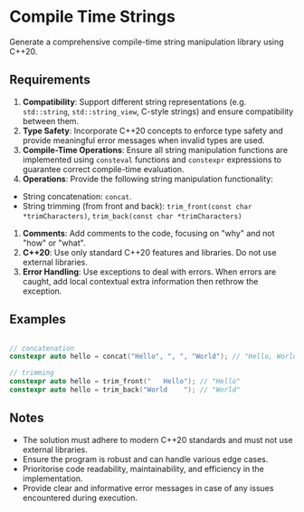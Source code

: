 # Compile Time Strings

Generate a comprehensive compile-time string manipulation library using C++20.

## Requirements

1. **Compatibility**: Support different string representations (e.g. `std::string`, `std::string_view`, C-style strings) and ensure compatibility between them. 
1. **Type Safety**: Incorporate C++20 concepts to enforce type safety and provide meaningful error messages when invalid types are used.
1. **Compile-Time Operations**: Ensure all string manipulation functions are implemented using `consteval` functions and `constexpr` expressions to guarantee correct compile-time evaluation.
1. **Operations**: Provide the following string manipulation functionality:
 * String concatenation: `concat`.
 * String trimming (from front and back): `trim_front(const char *trimCharacters)`, `trim_back(const char *trimCharacters)`
1. **Comments**: Add comments to the code, focusing on "why" and not "how" or "what".
1. **C++20**: Use only standard C++20 features and libraries. Do not use external libraries.
1. **Error Handling**: Use exceptions to deal with errors. When errors are caught, add local contextual extra information then rethrow the exception.

## Examples

```cpp

// concatenation
constexpr auto hello = concat("Hello", ", ", "World"); // "Hello, World"

// trimming
constexpr auto hello = trim_front("   Hello"); // "Hello"
constexpr auto hello = trim_back("World    "); // "World"

```

## Notes

* The solution must adhere to modern C++20 standards and must not use external libraries.
* Ensure the program is robust and can handle various edge cases.
* Prioritorise code readability, maintainability, and efficiency in the implementation.
* Provide clear and informative error messages in case of any issues encountered during execution.



